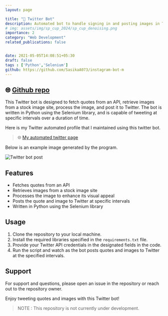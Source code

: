 ```yaml
---
layout: page

title: "🤖 Twitter Bot"
description: Automated bot to handle signing in and posting images in Twitter in given intervals using Selenium (Python)
# img: assets/img/sp_cup_2024/sp_cup_denoising.png
importance: 2
category: "Web Development"
related_publications: false


date: 2021-05-05T14:08:51+05:30
draft: false
tags : ['Python','Selenium']
github: https://github.com/SasikaA073/instagram-bot-m
---
```


## 🌐 [Github repo](https://github.com/SasikaA073/twitter-post-bot-m)
This Twitter bot is designed to fetch quotes from an API, retrieve images from a stock image site, process the image, and post it to Twitter. The bot is written in Python using the Selenium library, and is capable of tweeting at specific intervals over a duration of time.

Here is my Twitter automated profile that I maintained using this twitter bot.

> 🌐 [My automated twitter page](https://mobile.twitter.com/MHub073)

Below is an example image generated by the program.

![Twitter bot post](https://pbs.twimg.com/media/FSsXCROagAAmlng?format=jpg&name=4096x4096)

## Features

- Fetches quotes from an API
- Retrieves images from a stock image site
- Processes the image to enhance its visual appeal
- Posts the quote and image to Twitter at specific intervals
- Written in Python using the Selenium library

## Usage

1. Clone the repository to your local machine.
2. Install the required libraries specified in the `requirements.txt` file.
3. Provide your Twitter API credentials in the designated fields in the code.
4. Run the script and watch as the bot posts quotes and images to Twitter at the specified intervals.

## Support

For support and questions, please open an issue in the repository or reach out to the repository owner.

Enjoy tweeting quotes and images with this Twitter bot!

> NOTE : This repository is not currently under development.
